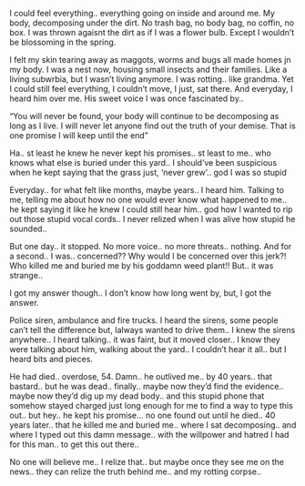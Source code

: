 I could feel everything.. everything going on inside and around me. My body, decomposing under the dirt. No trash bag, no body bag, no coffin, no box. I was thrown agaisnt the dirt as if I was a flower bulb. Except I wouldn’t be blossoming in the spring.

I felt my skin tearing away as maggots, worms and bugs all made homes jn my body. I was a nest now, housing small insects and their families. Like a living subwrbia, but I wasn’t living anymore. I was rotting.. like grandma. Yet I could still feel everything, I couldn’t move, I just, sat there. And everyday, I heard him over me. His sweet voice I was once fascinated by..

“You will never be found, your body will continue to be decomposing as long as I live. I will never let anyone find out the truth of your demise. That is one promise I will keep until the end”

Ha.. st least he knew he never kept his promises.. st least to me.. who knows what else is buried under this yard.. I should’ve been suspicious when he kept saying that the grass just, ‘never grew’.. god I was so stupid

Everyday.. for what felt like months, maybe years.. I heard him. Talking to me, telling me about how no one would ever know what happened to me.. he kept saying it like he knew I could still hear him.. god how I wanted to rip out those stupid vocal cords.. I never relized when I was alive how stupid he sounded..

But one day.. it stopped. No more voice.. no more threats.. nothing. And for a second.. I was.. concerned?? Why would I be concerned over this jerk?! Who killed me and buried me by his goddamn weed plant!! But.. it was strange..

I got my answer though.. I don’t know how long went by, but, I got the answer.

Police siren, ambulance and fire trucks. I heard the sirens, some people can’t tell the difference but, Ialways wanted to drive them.. I knew the sirens anywhere.. I heard talking.. it was faint, but it moved closer.. I know they were talking about him, walking about the yard.. I couldn’t hear it all.. but I heard bits and pieces.

He had died.. overdose, 54. Damn.. he outlived me.. by 40 years.. that bastard.. but he was dead.. finally.. maybe now they’d find the evidence.. maybe now they’d dig up my dead body.. and this stupid phone that somehow stayed charged just long enough for me to find a way to type this out.. but hey.. he kept his promise… no one found out until he died.. 40 years later.. that he killed me and buried me.. where I sat decomposing.. and where I typed out this damn message.. with the willpower and hatred I had for this man.. to get this out there..

No one will believe me.. I relize that.. but maybe once they see me on the news.. they can relize the truth behind me.. and my rotting corpse..